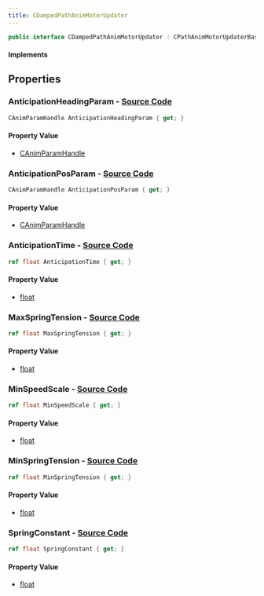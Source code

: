 ```yaml
---
title: CDampedPathAnimMotorUpdater
---
```


```csharp
public interface CDampedPathAnimMotorUpdater : CPathAnimMotorUpdaterBase, CAnimMotorUpdaterBase, ISchemaClass<CAnimMotorUpdaterBase>, ISchemaClass<CPathAnimMotorUpdaterBase>, ISchemaClass<CDampedPathAnimMotorUpdater>, ISchemaField, ISchemaClass, INativeHandle
```

#### Implements

## Properties

### **AnticipationHeadingParam** - [Source Code](https://github.com/swiftly-solution/swiftlys2/blob/main/managed/src/SwiftlyS2.Generated/Schemas/Interfaces/CDampedPathAnimMotorUpdater.cs#L22)

```csharp
CAnimParamHandle AnticipationHeadingParam { get; }
```

#### Property Value

- [CAnimParamHandle](/docs/api/shared/schemadefinitions/canimparamhandle)

### **AnticipationPosParam** - [Source Code](https://github.com/swiftly-solution/swiftlys2/blob/main/managed/src/SwiftlyS2.Generated/Schemas/Interfaces/CDampedPathAnimMotorUpdater.cs#L20)

```csharp
CAnimParamHandle AnticipationPosParam { get; }
```

#### Property Value

- [CAnimParamHandle](/docs/api/shared/schemadefinitions/canimparamhandle)

### **AnticipationTime** - [Source Code](https://github.com/swiftly-solution/swiftlys2/blob/main/managed/src/SwiftlyS2.Generated/Schemas/Interfaces/CDampedPathAnimMotorUpdater.cs#L16)

```csharp
ref float AnticipationTime { get; }
```

#### Property Value

- [float](https://learn.microsoft.com/dotnet/api/system.single)

### **MaxSpringTension** - [Source Code](https://github.com/swiftly-solution/swiftlys2/blob/main/managed/src/SwiftlyS2.Generated/Schemas/Interfaces/CDampedPathAnimMotorUpdater.cs#L28)

```csharp
ref float MaxSpringTension { get; }
```

#### Property Value

- [float](https://learn.microsoft.com/dotnet/api/system.single)

### **MinSpeedScale** - [Source Code](https://github.com/swiftly-solution/swiftlys2/blob/main/managed/src/SwiftlyS2.Generated/Schemas/Interfaces/CDampedPathAnimMotorUpdater.cs#L18)

```csharp
ref float MinSpeedScale { get; }
```

#### Property Value

- [float](https://learn.microsoft.com/dotnet/api/system.single)

### **MinSpringTension** - [Source Code](https://github.com/swiftly-solution/swiftlys2/blob/main/managed/src/SwiftlyS2.Generated/Schemas/Interfaces/CDampedPathAnimMotorUpdater.cs#L26)

```csharp
ref float MinSpringTension { get; }
```

#### Property Value

- [float](https://learn.microsoft.com/dotnet/api/system.single)

### **SpringConstant** - [Source Code](https://github.com/swiftly-solution/swiftlys2/blob/main/managed/src/SwiftlyS2.Generated/Schemas/Interfaces/CDampedPathAnimMotorUpdater.cs#L24)

```csharp
ref float SpringConstant { get; }
```

#### Property Value

- [float](https://learn.microsoft.com/dotnet/api/system.single)

